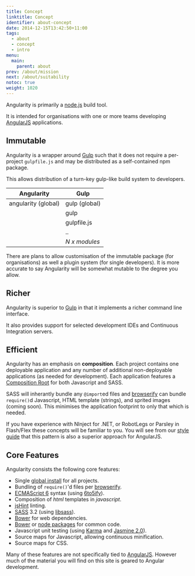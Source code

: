 ```yaml
---
title: Concept
linktitle: Concept
identifier: about-concept
date: 2014-12-15T13:42:50+11:00
tags:
  - about
  - concept
  - intro
menu:
  main:
    parent: about
prev: /about/mission
next: /about/suitability
notoc: true
weight: 1020
---
```


Angularity is primarily a [node.js](http://nodejs.org/) build tool.

It is intended for organisations with one or more teams developing [AngularJS](https://angularjs.org/) applications.

## Immutable

Angularity is a wrapper around [Gulp](http://gulpjs.com/) such that it does not require a per-project `gulpfile.js` and
may be distributed as a self-contained npm package.

This allows distribution of a turn-key gulp-like build system to developers.

| Angularity          | Gulp                |
| ------------------- | ------------------- |
| angularity (global) | gulp (global)       |
|                     | gulp                |
|                     | gulpfile.js         |
|                     | ..                  |
|                     | *N x modules*       |

There are plans to allow customisation of the immutable package (for organisations) as well a plugin system (for single
developers). It is more accurate to say Angularity will be somewhat mutable to the degree you allow.

## Richer

Angularity is superior to [Gulp](http://gulpjs.com/) in that it implements a richer command line interface.

It also provides support for selected development IDEs and Continuous Integration servers.

## Efficient

Angularity has an emphasis on **composition**. Each project contains one deployable application and any number of
additional non-deployable applications (as needed for development). Each application features a
[Composition Root](http://blog.ploeh.dk/2011/07/28/CompositionRoot/) for both Javascript and SASS.

SASS will inherantly bundle any `@import`ed files and [browserify](http://browserify.org/) can bundle `require()`d
Javascript, HTML template (strings), and sprited images (coming soon). This minimises the application footprint to only
that which is needed.

If you have experience with NInject for .NET, or RobotLegs or Parsley in Flash/Flex these concepts will be familiar to
you. You will see from our [style guide](/style/composition) that this pattern is also a superior approach for
AngularJS.

## Core Features

Angularity consists the following core features:

* Single [global install](http://blog.nodejs.org/2011/03/23/npm-1-0-global-vs-local-installation) for all projects.
* Bundling of `require()`'d files per [browserify](http://browserify.org/).
* [ECMAScript 6](http://en.wikipedia.org/wiki/ECMAScript#ECMAScript_Harmony_.286th_Edition.29) syntax
(using [6to5ify](https://github.com/6to5/6to5ify)).
* Composition of *html* templates in *javascript*.
* [jsHint](http://www.jshint.com/about/) linting.
* [SASS](http://sass-lang.com/) 3.2 (using [libsass](http://libsass.org/)).
* [Bower](http://bower.io/) for web dependencies.
* [Bower](http://bower.io/) or [node packages](https://www.npmjs.com/) for common code.
* Javascript unit testing (using [Karma](http://karma-runner.github.io/0.12/index.html) and
[Jasmine 2.0](http://jasmine.github.io/2.0/introduction.html)).
* Source maps for Javascript, allowing continuous minification.
* Source maps for CSS.

Many of these features are not specifically tied to [AngularJS](https://angularjs.org/). However much of
the material you will find on this site is geared to Angular development.